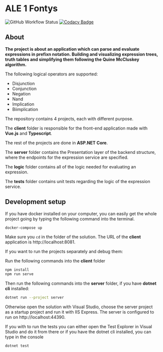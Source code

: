 # ALE 1 Fontys 
![GitHub Workflow Status](https://img.shields.io/github/workflow/status/borislavvp/ALE/.NET) [![Codacy Badge](https://app.codacy.com/project/badge/Coverage/0934dea52b734f63b4679540b426fc84)](https://www.codacy.com/gh/borislavvp/ALE/dashboard?utm_source=github.com&utm_medium=referral&utm_content=borislavvp/ALE&utm_campaign=Badge_Coverage) 

## About
**The project is about an application which can parse and evaluate expressions in prefixn notation. Building and visualizing expression trees, truth tables and simplifying them following the Quine McCluskey algorithm.**

The following logical operators are supported:
* Disjunction
* Conjunction
* Negation
* Nand
* Implication
* Biimplication

The repository contains 4 projects, each with different purpose. 

The **client** folder is responsible for the front-end application made with **Vue.js** and **Typescript**.

The rest of the projects are done in **ASP.NET Core**.

The **server** folder contains the Presentation layer of the backend structure, where the endpoints for the expression service are specified.

The **logic** folder contains all of the logic needed for evaluating an expression.

The **tests** folder contains unit tests regarding the logic of the expression service.

## Development setup

If you have docker installed on your computer, you can easily get the whole project going by typing the following command into the terminal. 
```
docker-compose up
```
Make sure you ```cd``` in the folder of the solution.
The URL of the **client** application is http://localhost:8081.

If you want to run the projects separately and debug them:

Run the following commands into the **client** folder

```sh
npm install
npm run serve
```
Then run the following commands into the **server** folder, if you have **dotnet cli** installed:

```sh
dotnet run --project server
```
Otherwise open the solution with Visual Studio, choose the server project as a startup project and run it with IIS Express.
The server is configured to run on http://localhost:44390.

If you with to run the tests you can either open the Test Explorer in Visual Studio and do it from there or if you have the dotnet cli installed, you can type in the console 
``` 
dotnet test
```
